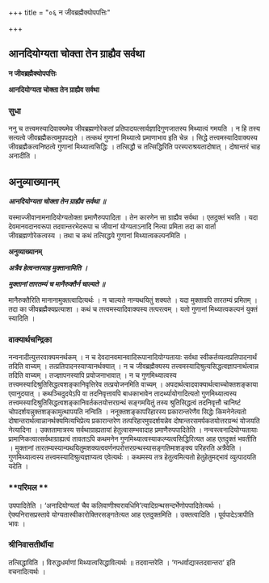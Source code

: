 +++
title = "०६ न जीवब्रह्मैक्योपपत्तिः"

+++


## आनदियोग्यता चोक्ता तेन ग्राह्यैव सर्वथा

**न जीवब्रह्मैक्योपपत्तिः**

**आनदियोग्यता चोक्ता तेन ग्राह्यैव सर्वथा**

### **सुधा**

ननु च तत्त्वमस्यादिवाक्यमेव जीवब्रह्मणोरेकतां प्रतिपादयत्सार्वज्ञादिगुणजातस्य मिथ्यात्वं गमयति । न हि तस्य सत्यत्वे जीवब्रह्मैकत्वमुपपद्यते । तत्कथं गुणानां मिथ्यात्वे प्रमाणाभाव इति चेन्न । सिद्धे तत्त्वमस्यादिवाक्यस्य जीवब्रह्मैकत्वनिष्ठत्वे गुणानां मिथ्यात्वसिद्धिः । तत्सिद्धौ च तत्सिद्धिरिति परस्पराश्रयतादोषात् । दोषान्तरं चाह अनादीति ।

## **अनुव्याख्यानम्**

***आनदियोग्यता चोक्ता तेन ग्राह्यैव सर्वथा ॥***

यस्माज्जीवानामनादियोग्यतोक्ता प्रमाणैरुपपादिता । तेन कारणेन सा ग्राह्यैव सर्वथा । एतदुक्तं भवति । यदा देवमानवदानवरूपा तदवान्तरभेदरूपा च जीवानां योग्यताऽनादि नित्या प्रमिता तदा का वार्ता जीवब्रह्मणोरेकत्वस्य । तथा च कथं तत्सिद्धये गुणानां मिथ्यात्वकल्पनमिति ।

**अनुव्याख्यानम्**

***अत्रैव हेत्वन्तरमाह मुक्तानामिति ।***

***मुक्तानां तारतम्यं च मानैरुक्तैर्न चाल्यते ॥***

मानैरुक्तैरिति मानानामुक्तत्वादित्यर्थः । न चाल्यते नान्यथयितुं शक्यते । यदा मुक्तावपि तारतम्यं प्रमितम् । तदा का जीवब्रह्मैक्यप्रत्याशा । कथं च तत्त्वमस्यादिवाक्यस्य तत्परत्वम् । यतो गुणानां मिथ्यात्वकल्पनं युक्तं स्यादिति ।

### **वाक्यार्थचन्द्रिका**

नन्वनादीत्युत्तरवाक्यमनर्थकम् । न च देवदानवमानवादिरूपानादियोग्यतायाः सर्वथा स्वीकर्तव्यत्वप्रतिपादनार्थं तदिति वाच्यम् । तत्प्रतिपादनस्याप्यानर्थक्यात् । न च जीवब्रह्मैक्यस्य तत्त्वमस्यादिश्रुत्यसिद्धत्वज्ञापनार्थत्वान्न तदिति वाच्यम् । तज्ज्ञापनस्यापि प्रयोजनाभावात् । न च गुणमिथ्यात्वस्य तत्त्वमस्यादिश्रुतिसिद्धत्वशङ्कानिवृत्तिरेव तत्प्रयोजनमिति वाच्यम् । अपदार्थत्वादवाक्यार्थत्वाच्चोक्तशङ्काया एवानुदयात् । कथञ्चिदुदयेऽपि वा तदनिवृत्तावपि बाधकाभावेन तादर्थ्यायोगादित्यतो गुणमिथ्यात्वस्य तत्त्वमस्यादिश्रुतिसिद्धत्वशङ्कानिवर्तकतयोत्तरग्रन्थं सङ्गमयितुं तस्य श्रुतिसिद्धत्वं तदनिवृत्तौ चानिष्टं चोपदर्शयन्नुक्तशङ्कामुत्थापयति नन्विति । ननूक्तशङ्कापरिहारस्य प्रकारान्तरेणैव सिद्धेः किमनेनेत्यतो दोषान्तरार्थत्वान्नानर्थक्यमित्यभिप्रेत्य प्रकारान्तरेण तत्परिहारमुपदर्शयन्नेव दोषान्तरसमर्पकतयोत्तरग्रन्थं योजयति नेत्यादिना । उक्ततामात्रस्य सर्वथाग्राह्यतायां हेतुत्वासम्भवादाह प्रमाणैरुपपादितेति । नन्वस्त्वनादियोग्यतायाः प्रामाणिकत्वात्सर्वथाग्राह्यत्वं तावताऽपि कथमनेन गुणमिथ्यात्वस्याकल्प्यत्वसिद्धिरित्यत आह एतदुक्तं भवतीति । मुक्तानां तारतम्यस्यान्यथयितुमशक्यत्ववर्णनपरोत्तरग्रन्थस्यासङ्गतिमाशङ्क्य परिहरति अत्रैवेति । गुणमिथ्यात्वस्य तत्त्वमस्यादिश्रुत्यज्ञाप्यत्व एवेत्यर्थः । कथमस्य तत्र हेतुत्वमित्यतो हेतुहेतुमद्भावं व्युत्पादयति यदेति ।

### **परिमल **

उपपादितेति । ‘अनादियोग्यतां चैव कलिवाणीश्वरावधिमि’त्यादिग्रन्थसन्दर्भेणोपपादितेत्यर्थः । ऐक्यनिरासप्रस्तावे योग्यतास्वीकारोक्तिरसङ्गतेत्यत आह एतदुक्तमिति । उक्तत्वादिति । पूर्वपादेऽत्रापीति भावः ।

### **श्रीनिवासतीर्थीया**

तत्सिद्धाविति । विरुद्धधर्माणां मिथ्यात्वसिद्धावित्यर्थः ॥ तदवान्तरेति । ‘गन्धर्वाद्यास्तदवान्तरा’ इति वचनादित्यर्थः ।

